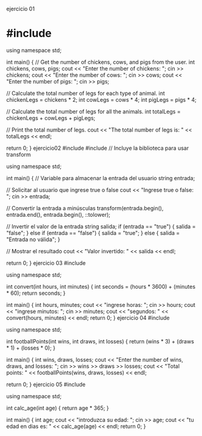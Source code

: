 ejercicio 01
# #include <iostream>

using namespace std;

int main() {
  // Get the number of chickens, cows, and pigs from the user.
  int chickens, cows, pigs;
  cout << "Enter the number of chickens: ";
  cin >> chickens;
  cout << "Enter the number of cows: ";
  cin >> cows;
  cout << "Enter the number of pigs: ";
  cin >> pigs;

  // Calculate the total number of legs for each type of animal.
  int chickenLegs = chickens * 2;
  int cowLegs = cows * 4;
  int pigLegs = pigs * 4;

  // Calculate the total number of legs for all the animals.
  int totalLegs = chickenLegs + cowLegs + pigLegs;

  // Print the total number of legs.
  cout << "The total number of legs is: " << totalLegs << endl;

  return 0;
}
ejercicio02
#include <iostream>
#include <algorithm> // Incluye la biblioteca <algorithm> para usar transform

using namespace std;

int main() {
  // Variable para almacenar la entrada del usuario
  string entrada;

  // Solicitar al usuario que ingrese true o false
  cout << "Ingrese true o false: ";
  cin >> entrada;

  // Convertir la entrada a minúsculas
  transform(entrada.begin(), entrada.end(), entrada.begin(), ::tolower);

  // Invertir el valor de la entrada
  string salida;
  if (entrada == "true") {
    salida = "false";
  } else if (entrada == "false") {
    salida = "true";
  } else {
    salida = "Entrada no válida";
  }

  // Mostrar el resultado
  cout << "Valor invertido: " << salida << endl;

  return 0;
}
ejercicio 03
#include <iostream>

using namespace std;

int convert(int hours, int minutes) {
  int seconds = (hours * 3600) + (minutes * 60);
  return seconds;
}

int main() {
  int hours, minutes;
  cout << "ingrese horas: ";
  cin >> hours;
  cout << "ingrese minutos: ";
  cin >> minutes;
  cout << "segundos: " << convert(hours, minutes) << endl;
  return 0;
}
ejercicio 04
#include <iostream>

using namespace std;

int footballPoints(int wins, int draws, int losses) {
  return (wins * 3) + (draws * 1) + (losses * 0);
}

int main() {
  int wins, draws, losses;
  cout << "Enter the number of wins, draws, and losses: ";
  cin >> wins >> draws >> losses;
  cout << "Total points: " << footballPoints(wins, draws, losses) << endl;

  return 0;
} 
ejercicio 05
#include <iostream>

using namespace std;

int calc_age(int age) {
  return age * 365;
}

int main() {
  int age;
  cout << "introduzca su edad: ";
  cin >> age;
  cout << "tu edad en dias es: " << calc_age(age) << endl;
  return 0;
}

